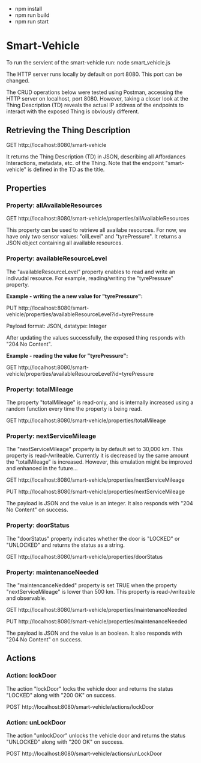 - npm install
- npm run build
- npm run start

# Smart-Vehicle

To run the servient of the smart-vehicle run:
node smart_vehicle.js

The HTTP server runs locally by default on port 8080. This port can be changed.

The CRUD operations below were tested using Postman, accessing the HTTP server on localhost, port 8080.
However, taking a closer look at the Thing Description (TD) reveals the actual IP address of the endpoints to interact with the exposed Thing is obviously different.

## Retrieving the Thing Description
GET http://localhost:8080/smart-vehicle
 
It returns the Thing Description (TD) in JSON, describing all Affordances Interactions, metadata, etc. of the Thing.
Note that the endpoint "smart-vehicle" is defined in the TD as the title.

## Properties

### Property: allAvailableResources
GET http://localhost:8080/smart-vehicle/properties/allAvailableResources

This property can be used to retrieve all availabe resources. For now, we have only two sensor values: "oilLevel" and "tyrePressure".
It returns a JSON object containing all available resources. 

### Property: availableResourceLevel
The "availableResourceLevel" property enables to read and write an indivudal resource. For example, reading/writing the "tyrePressure" property.


**Example - writing the a new value for "tyrePressure":**

PUT http://localhost:8080/smart-vehicle/properties/availableResourceLevel?id=tyrePressure

Payload format: JSON, datatype: Integer

After updating the values successfully, the exposed thing responds with "204 No Content".


**Example - reading the value for "tyrePressure":**

GET http://localhost:8080/smart-vehicle/properties/availableResourceLevel?id=tyrePressure


### Property: totalMileage

The property "totalMileage" is read-only, and is internally increased using a random function every time the property is being read.

GET http://localhost:8080/smart-vehicle/properties/totalMileage


### Property: nextServiceMileage

The "nextServiceMileage" property is by default set to 30,000 km. This property is read-/writeable. 
Currently it is decreased by the same amount the "totalMileage" is increased.
However, this emulation might be improved and enhanced in the future...

GET http://localhost:8080/smart-vehicle/properties/nextServiceMileage

PUT http://localhost:8080/smart-vehicle/properties/nextServiceMileage

The payload is JSON and the value is an integer. It also responds with "204 No Content" on success.


### Property: doorStatus

The "doorStatus" property indicates whether the door is "LOCKED" or "UNLOCKED" and returns the status as a string.

GET http://localhost:8080/smart-vehicle/properties/doorStatus


### Property: maintenanceNeeded

The "maintencanceNedded" property is set TRUE when the property "nextServiceMileage" is lower than 500 km.
This property is read-/writeable and observable.

GET http://localhost:8080/smart-vehicle/properties/maintenanceNeeded

PUT http://localhost:8080/smart-vehicle/properties/maintenanceNeeded

The payload is JSON and the value is an boolean. It also responds with "204 No Content" on success.


## Actions

### Action: lockDoor

The action "lockDoor" locks the vehicle door and returns the status "LOCKED" along with "200 OK" on success.

POST http://localhost:8080/smart-vehicle/actions/lockDoor


### Action: unLockDoor

The action "unlockDoor" unlocks the vehicle door and returns the status "UNLOCKED" along with "200 OK" on success.

POST http://localhost:8080/smart-vehicle/actions/unLockDoor

